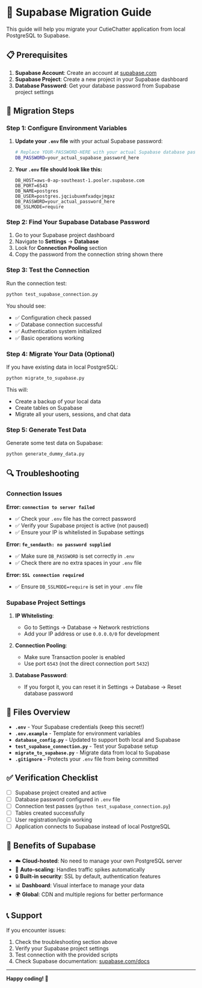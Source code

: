 # 🚀 Supabase Migration Guide

This guide will help you migrate your CutieChatter application from local PostgreSQL to Supabase.

## 📋 Prerequisites

1. **Supabase Account**: Create an account at [supabase.com](https://supabase.com)
2. **Supabase Project**: Create a new project in your Supabase dashboard
3. **Database Password**: Get your database password from Supabase project settings

## 🔧 Migration Steps

### Step 1: Configure Environment Variables

1. **Update your `.env` file** with your actual Supabase password:
   ```bash
   # Replace YOUR-PASSWORD-HERE with your actual Supabase database password
   DB_PASSWORD=your_actual_supabase_password_here
   ```

2. **Your `.env` file should look like this:**
   ```
   DB_HOST=aws-0-ap-southeast-1.pooler.supabase.com
   DB_PORT=6543
   DB_NAME=postgres
   DB_USER=postgres.jqciubuxmfxadqvjmgaz
   DB_PASSWORD=your_actual_password_here
   DB_SSLMODE=require
   ```

### Step 2: Find Your Supabase Database Password

1. Go to your Supabase project dashboard
2. Navigate to **Settings** → **Database** 
3. Look for **Connection Pooling** section
4. Copy the password from the connection string shown there

### Step 3: Test the Connection

Run the connection test:
```bash
python test_supabase_connection.py
```

You should see:
- ✅ Configuration check passed
- ✅ Database connection successful  
- ✅ Authentication system initialized
- ✅ Basic operations working

### Step 4: Migrate Your Data (Optional)

If you have existing data in local PostgreSQL:

```bash
python migrate_to_supabase.py
```

This will:
- Create a backup of your local data
- Create tables on Supabase
- Migrate all your users, sessions, and chat data

### Step 5: Generate Test Data

Generate some test data on Supabase:
```bash
python generate_dummy_data.py
```

## 🔍 Troubleshooting

### Connection Issues

**Error: `connection to server failed`**
- ✅ Check your `.env` file has the correct password
- ✅ Verify your Supabase project is active (not paused)
- ✅ Ensure your IP is whitelisted in Supabase settings

**Error: `fe_sendauth: no password supplied`**
- ✅ Make sure `DB_PASSWORD` is set correctly in `.env`
- ✅ Check there are no extra spaces in your `.env` file

**Error: `SSL connection required`**
- ✅ Ensure `DB_SSLMODE=require` is set in your `.env` file

### Supabase Project Settings

1. **IP Whitelisting**: 
   - Go to Settings → Database → Network restrictions
   - Add your IP address or use `0.0.0.0/0` for development

2. **Connection Pooling**:
   - Make sure Transaction pooler is enabled
   - Use port `6543` (not the direct connection port `5432`)

3. **Database Password**:
   - If you forgot it, you can reset it in Settings → Database → Reset database password

## 📁 Files Overview

- **`.env`** - Your Supabase credentials (keep this secret!)
- **`.env.example`** - Template for environment variables
- **`database_config.py`** - Updated to support both local and Supabase
- **`test_supabase_connection.py`** - Test your Supabase setup
- **`migrate_to_supabase.py`** - Migrate data from local to Supabase
- **`.gitignore`** - Protects your `.env` file from being committed

## ✅ Verification Checklist

- [ ] Supabase project created and active
- [ ] Database password configured in `.env` file  
- [ ] Connection test passes (`python test_supabase_connection.py`)
- [ ] Tables created successfully
- [ ] User registration/login working
- [ ] Application connects to Supabase instead of local PostgreSQL

## 🎯 Benefits of Supabase

- ☁️ **Cloud-hosted**: No need to manage your own PostgreSQL server
- 🚀 **Auto-scaling**: Handles traffic spikes automatically
- 🔒 **Built-in security**: SSL by default, authentication features
- 📊 **Dashboard**: Visual interface to manage your data
- 🌍 **Global**: CDN and multiple regions for better performance

## 📞 Support

If you encounter issues:

1. Check the troubleshooting section above
2. Verify your Supabase project settings
3. Test connection with the provided scripts
4. Check Supabase documentation: [supabase.com/docs](https://supabase.com/docs)

---

**Happy coding! 🎉** 